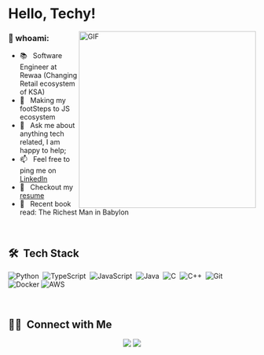 # Hello, Techy!

<img align="right" alt="GIF" src="https://raw.githubusercontent.com/abhisheknaiidu/abhisheknaiidu/master/code.gif" width="360px"/>
  
### 🧐 whoami:

- 📚 &nbsp; Software Engineer at Rewaa (Changing Retail ecosystem of KSA)
- 🌱 &nbsp; Making my footSteps to JS ecosystem
- 💬 &nbsp; Ask me about anything tech related, I am happy to help;
- 📫 &nbsp; Feel free to ping me on [LinkedIn](https://www.linkedin.com/in/hafiz-abdulmanan-7583b21aa/)
- 📝 &nbsp; Checkout my [resume](https://github.com/hamsof/Resume)
- 📝 &nbsp; Recent book read: The Richest Man in Babylon

<br>

## 🛠 &nbsp;Tech Stack
![Python](https://img.shields.io/badge/-Python-05122A?style=flat&logo=python)&nbsp;
![TypeScript](https://shields.io/badge/-TypeScript-05122A?style=flat&logo=typeScript)&nbsp;
![JavaScript](https://img.shields.io/badge/-JavaScript-05122A?style=flat&logo=JavaScript)&nbsp;
![Java](https://img.shields.io/badge/-Java-05122A?style=flat&logo=java)&nbsp;
![C](https://img.shields.io/badge/-C-05122A?style=flat&logo=C&logoColor=A8B9CC)&nbsp;
![C++](https://img.shields.io/badge/-C++-05122A?style=flat&logo=C%2B%2B&logoColor=00599C)&nbsp;
![Git](https://img.shields.io/badge/-Git-05122A?style=flat&logo=git)&nbsp;
![Docker](https://img.shields.io/badge/docker-05122A?style=flat&logo=docker)
![AWS](https://img.shields.io/badge/AWS-05122A?style=flat&logo=amazon-aws)

<br/>


<!-- links to social media icons -->

<!-- icons with padding -->

[1.1]: http://i.imgur.com/tXSoThF.png (twitter icon with padding)
[2.1]: http://i.imgur.com/0o48UoR.png (github icon with padding)

<!-- icons without padding -->

[1.2]: http://i.imgur.com/wWzX9uB.png (twitter icon without padding)
[2.2]: http://i.imgur.com/9I6NRUm.png (github icon without padding)
[3.2]: https://raw.githubusercontent.com/alirazamumtaz/alirazamumtaz/master/linkedin-3-16.png (LinkedIn icon without padding)


<!-- links to your social media accounts -->
[3]: https://www.linkedin.com/in/hafiz-abdulmanan-7583b21aa/

## 🤝🏻 &nbsp;Connect with Me
<p align="center">
<a href="https://www.linkedin.com/in/hafiz-abdulmanan-7583b21aa/"><img src="https://img.shields.io/badge/-Hafiz%20Abdulmanan-0077B5?style=flat&logo=Linkedin&logoColor=white"/></a>
<a href="mailto:hafizabdulman@gmail.com"><img src="https://img.shields.io/badge/-hafizabdulman@gmail.com-D14836?style=flat&logo=Gmail&logoColor=white"/></a>
</p>
